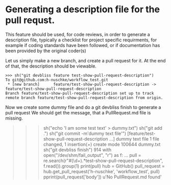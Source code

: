 # Generating a description file for the pull requst.
This feature should be used, for code reviews, in order to generate a description file, typically a checklist
for project specific requirments, for example if coding standards have been followed, or if documentation has been provided by
the original coder(s)

Let us simply make a new branch, and create a pull request for it. At the end of that, the description should be viewable.

    >>> sh("git devbliss feature test-show-pull-request-description")
    To git@github.com:h-nuschke/workflow_test.git
     * [new branch]      feature/test-show-pull-request-description -> feature/test-show-pull-request-description
    Branch feature/test-show-pull-request-description set up to track remote branch feature/test-show-pull-request-description from origin.
    
Now we create some dummy file and do a git devbliss finish to generate a pull request
We should get the message, that a PullRequest.md file is missing.
   >>> sh("echo 'I am some test text' > dummy.txt")
   >>> sh("git add .")
   >>> sh("git commit -m'dummy text file'")
   [feature/test-show-pull-request-description ...] dummy text file
    1 file changed, 1 insertion(+)
    create mode 100644 dummy.txt
   >>> sh("git devbliss finish")
   914
   >>> with open("/dev/shm/fail_output", "r") as f:
   ...     pull = re.search(r"#(\d+).*test-show-pull-request-description", f.read()).group(1)
   >>> print(pull)
   >>> hub = GitHub()
   >>> pull_request = hub.get_pull_request('h-nuschke', 'workflow_test', pull)
   >>> pprint(pull_request['body'])
   u'No PullRequest.md found'


